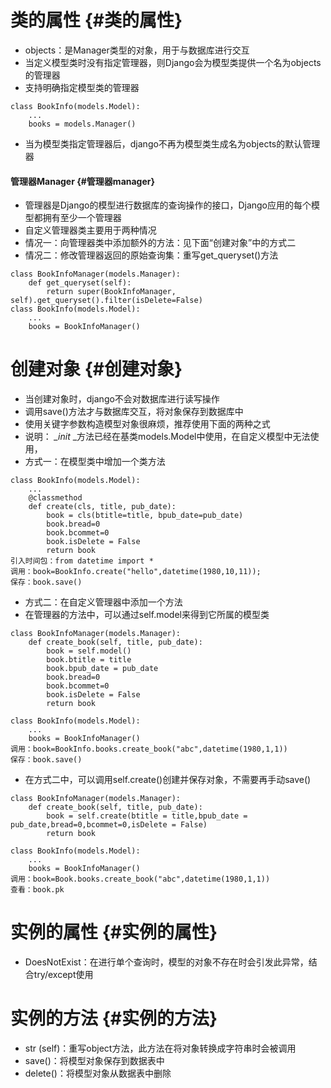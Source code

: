 # 类的属性 {#类的属性}

* objects：是Manager类型的对象，用于与数据库进行交互
* 当定义模型类时没有指定管理器，则Django会为模型类提供一个名为objects的管理器
* 支持明确指定模型类的管理器

```
class BookInfo(models.Model):
    ...
    books = models.Manager()

```

* 当为模型类指定管理器后，django不再为模型类生成名为objects的默认管理器

#### 管理器Manager {#管理器manager}

* 管理器是Django的模型进行数据库的查询操作的接口，Django应用的每个模型都拥有至少一个管理器
* 自定义管理器类主要用于两种情况
* 情况一：向管理器类中添加额外的方法：见下面“创建对象”中的方式二
* 情况二：修改管理器返回的原始查询集：重写get\_queryset\(\)方法

```
class BookInfoManager(models.Manager):
    def get_queryset(self):
        return super(BookInfoManager, self).get_queryset().filter(isDelete=False)
class BookInfo(models.Model):
    ...
    books = BookInfoManager()

```

# 创建对象 {#创建对象}

* 当创建对象时，django不会对数据库进行读写操作
* 调用save\(\)方法才与数据库交互，将对象保存到数据库中
* 使用关键字参数构造模型对象很麻烦，推荐使用下面的两种之式
* 说明：
  _\_init_
  \_方法已经在基类models.Model中使用，在自定义模型中无法使用，
* 方式一：在模型类中增加一个类方法

```
class BookInfo(models.Model):
    ...
    @classmethod
    def create(cls, title, pub_date):
        book = cls(btitle=title, bpub_date=pub_date)
        book.bread=0
        book.bcommet=0
        book.isDelete = False
        return book
引入时间包：from datetime import *
调用：book=BookInfo.create("hello",datetime(1980,10,11));
保存：book.save()

```

* 方式二：在自定义管理器中添加一个方法
* 在管理器的方法中，可以通过self.model来得到它所属的模型类

```
class BookInfoManager(models.Manager):
    def create_book(self, title, pub_date):
        book = self.model()
        book.btitle = title
        book.bpub_date = pub_date
        book.bread=0
        book.bcommet=0
        book.isDelete = False
        return book

class BookInfo(models.Model):
    ...
    books = BookInfoManager()
调用：book=BookInfo.books.create_book("abc",datetime(1980,1,1))
保存：book.save()

```

* 在方式二中，可以调用self.create\(\)创建并保存对象，不需要再手动save\(\)

```
class BookInfoManager(models.Manager):
    def create_book(self, title, pub_date):
        book = self.create(btitle = title,bpub_date = pub_date,bread=0,bcommet=0,isDelete = False)
        return book

class BookInfo(models.Model):
    ...
    books = BookInfoManager()
调用：book=Book.books.create_book("abc",datetime(1980,1,1))
查看：book.pk

```

# 实例的属性 {#实例的属性}

* DoesNotExist：在进行单个查询时，模型的对象不存在时会引发此异常，结合try/except使用

# 实例的方法 {#实例的方法}

* str
  \(self\)：重写object方法，此方法在将对象转换成字符串时会被调用
* save\(\)：将模型对象保存到数据表中
* delete\(\)：将模型对象从数据表中删除



